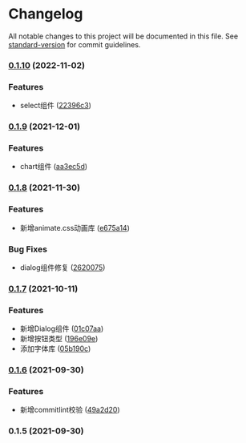 # Changelog

All notable changes to this project will be documented in this file. See [standard-version](https://github.com/conventional-changelog/standard-version) for commit guidelines.

### [0.1.10](https://github.com/jundong-gao/GUI/compare/v0.1.9...v0.1.10) (2022-11-02)


### Features

* select组件 ([22396c3](https://github.com/jundong-gao/GUI/commit/22396c33c4729ecdc5a0c636de6342e7334a8ccb))

### [0.1.9](https://github.com/jundong-gao/GUI/compare/v0.1.8...v0.1.9) (2021-12-01)


### Features

* chart组件 ([aa3ec5d](https://github.com/jundong-gao/GUI/commit/aa3ec5dee8c80fd7a7fb933bb076e6e51332f730))

### [0.1.8](https://github.com/jundong-gao/GUI/compare/v0.1.7...v0.1.8) (2021-11-30)


### Features

* 新增animate.css动画库 ([e675a14](https://github.com/jundong-gao/GUI/commit/e675a14a2a3faf4533fcd42e39e8e8ee617b8036))


### Bug Fixes

* dialog组件修复 ([2620075](https://github.com/jundong-gao/GUI/commit/262007551c6dd59b971edded298b977d1e7f01be))

### [0.1.7](https://github.com/jundong-gao/GUI/compare/v0.1.6...v0.1.7) (2021-10-11)


### Features

* 新增Dialog组件 ([01c07aa](https://github.com/jundong-gao/GUI/commit/01c07aaa51547b0b023143f36a8073d092d7180d))
* 新增按钮类型 ([196e09e](https://github.com/jundong-gao/GUI/commit/196e09e7715a6f9d8389abfeb50ad073d9d3b598))
* 添加字体库 ([05b190c](https://github.com/jundong-gao/GUI/commit/05b190ce180d588ba9a262aba7e497468091e526))

### [0.1.6](https://github.com/jundong-gao/GUI/compare/v0.1.5...v0.1.6) (2021-09-30)


### Features

* 新增commitlint校验 ([49a2d20](https://github.com/jundong-gao/GUI/commit/49a2d20335117410c903be62a539cbc856f25340))

### 0.1.5 (2021-09-30)
